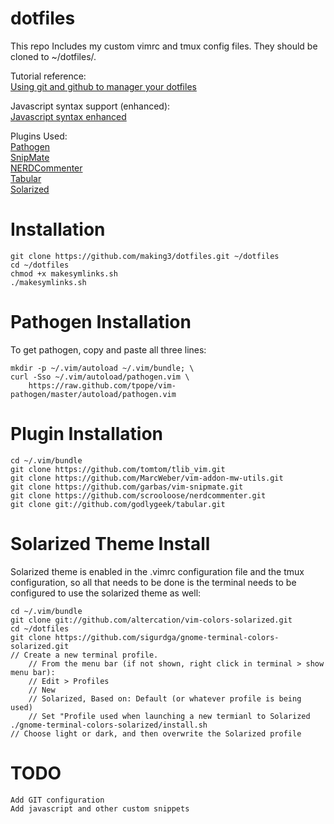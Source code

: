 dotfiles
========
This repo Includes my custom vimrc and tmux config files. They should be cloned to ~/dotfiles/.

Tutorial reference:<br />
[Using git and github to manager your dotfiles](http://blog.smalleycreative.com/tutorials/using-git-and-github-to-manage-your-dotfiles/)

Javascript syntax support (enhanced):<br />
[Javascript syntax enhanced](http://www.vim.org/scripts/script.php?script_id=1491)

Plugins Used:<br />
[Pathogen](https://github.com/tpope/vim-pathogen)<br />
[SnipMate](https://github.com/garbas/vim-snipmate)<br />
[NERDCommenter](https://github.com/scrooloose/nerdcommenter)<br />
[Tabular](https://github.com/godlygeek/tabular)<br />
[Solarized](https://github.com/altercation/vim-colors-solarized)

Installation
============
    git clone https://github.com/making3/dotfiles.git ~/dotfiles
    cd ~/dotfiles
    chmod +x makesymlinks.sh
    ./makesymlinks.sh
    
Pathogen Installation
=====================
To get pathogen, copy and paste all three lines: 

    mkdir -p ~/.vim/autoload ~/.vim/bundle; \
    curl -Sso ~/.vim/autoload/pathogen.vim \
        https://raw.github.com/tpope/vim-pathogen/master/autoload/pathogen.vim

Plugin Installation
===================
    cd ~/.vim/bundle
    git clone https://github.com/tomtom/tlib_vim.git
    git clone https://github.com/MarcWeber/vim-addon-mw-utils.git
    git clone https://github.com/garbas/vim-snipmate.git
    git clone https://github.com/scrooloose/nerdcommenter.git
    git clone git://github.com/godlygeek/tabular.git

Solarized Theme Install
=======================
Solarized theme is enabled in the .vimrc configuration file and the tmux configuration, so all that needs to be done is the terminal needs to be configured to use the solarized theme as well:

    cd ~/.vim/bundle
    git clone git://github.com/altercation/vim-colors-solarized.git
    cd ~/dotfiles
    git clone https://github.com/sigurdga/gnome-terminal-colors-solarized.git
    // Create a new terminal profile. 
        // From the menu bar (if not shown, right click in terminal > show menu bar):
        // Edit > Profiles
        // New
        // Solarized, Based on: Default (or whatever profile is being used)
        // Set "Profile used when launching a new termianl to Solarized
    ./gnome-terminal-colors-solarized/install.sh
    // Choose light or dark, and then overwrite the Solarized profile


TODO
====
    Add GIT configuration
    Add javascript and other custom snippets
